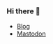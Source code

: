 ### Hi there 👋

<!--
**peterkeen/peterkeen** is a ✨ _special_ ✨ repository because its `README.md` (this file) appears on your GitHub profile.

Here are some ideas to get you started:

- 🔭 I’m currently working on ...
- 🌱 I’m currently learning ...
- 👯 I’m looking to collaborate on ...
- 🤔 I’m looking for help with ...
- 💬 Ask me about ...
- 📫 How to reach me: ...
- 😄 Pronouns: ...
- ⚡ Fun fact: ...
-->

* <a href="https://www.petekeen.net">Blog</a>
* <a href="https://hachyderm.io/@zrail" rel="me">Mastodon</a>
